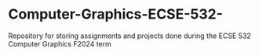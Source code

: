 # Computer-Graphics-ECSE-532-
Repository for storing assignments and projects done during the ECSE 532 Computer Graphics F2024 term
